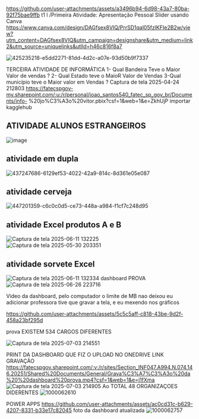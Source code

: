 

https://github.com/user-attachments/assets/a3496b94-6d98-43a7-80ba-92f75bae9ffb
t1 l /Primeira Atividade: Apresentação Pessoal Slider usando Canva
https://www.canva.com/design/DAGfsex8VIQ/PrrSD1qal05fzlKFIe2B2w/view?utm_content=DAGfsex8VIQ&utm_campaign=designshare&utm_medium=link2&utm_source=uniquelinks&utlId=h46c816f8a7

![425235218-e5dd2271-81dd-4d2c-a07e-93d50b9f7337](https://github.com/user-attachments/assets/05259b17-608e-4f84-a987-045339b605a3)


TERCEIRA ATIVIDADE DE INFORMÁTICA
1- Qual Bandeira Teve o Maior Valor de vendas ? 2- Qual Estado teve o MaioR Valor de Vendas 3-Qual município teve o Maior valor em Vendas ? Captura de tela 2025-04-24 212803 https://fatecspgov-my.sharepoint.com/:u:/r/personal/joao_santos540_fatec_sp_gov_br/Documents/info-
%20jo%C3%A3o%20vitor.pbix?csf=1&web=1&e=ZkhUjP importar kagglehub
## ATIVIDADE ALUNOS ESTRANGEIROS 
![image](https://github.com/user-attachments/assets/24578a54-31b1-4dc0-83ba-84d8b0e77596)
## atividade em dupla
![437247686-6129ef53-4022-42a9-814c-8d361e05e087](https://github.com/user-attachments/assets/3b874d3f-63e0-42a7-b7c8-1f3fe94fd2f6)
## atividade cerveja
![447201359-c6c0c0d5-ce73-448a-a984-f1cf7c248d95](https://github.com/user-attachments/assets/cad06b07-43c0-4323-890d-abffef158682)
## atividade Excel produtos A e B
![Captura de tela 2025-06-11 132225](https://github.com/user-attachments/assets/44c92d59-c041-459a-847d-796582bf8f36)
![Captura de tela 2025-05-30 203351](https://github.com/user-attachments/assets/e54fc15f-71ea-4c90-be02-ae37efc68c4f)



## atividade sorvete Excel
![Captura de tela 2025-06-11 132334](https://github.com/user-attachments/assets/73940406-0f9f-4dfe-b206-1e6f4af1f192)
dashboard PROVA
![Captura de tela 2025-06-26 223716](https://github.com/user-attachments/assets/44f5351b-95a4-4ffe-a6ae-808e522205c5)





Video da dashboard, pelo computador o limite de MB nao deixou eu adicionar professora 
tive que gravar a tela, e eu mexendo nos gráficos 

https://github.com/user-attachments/assets/5c5c5aff-c818-43be-9d2f-458a23bf295d

prova EXISTEM 534 CARGOS DIFERENTES 

![Captura de tela 2025-07-03 214551](https://github.com/user-attachments/assets/2dded0ce-9599-4508-9e48-66303cf82192)


PRINT DA DASHBOARD QUE FIZ O UPLOAD NO ONEDRIVE LINK GRAVAÇÃO https://fatecspgov.sharepoint.com/:v:/r/sites/Section_INF047.A994.N.074.146.20251/Shared%20Documents/General/Grava%C3%A7%C3%A3o%20da%20%20dashboard%20prova.mp4?csf=1&web=1&e=j1fXma
![Captura de tela 2025-07-03 214905](https://github.com/user-attachments/assets/2b030eb4-a4b3-4d1a-a8db-e22099aa10b5)
Ao TOTAL 48  ORGANIZAÇOES DIDERENTES 
![1000062610](https://github.com/user-attachments/assets/309a56af-5e2c-4827-8377-ab355b0aa633)

POWER APPS
https://github.com/user-attachments/assets/ac0cd31c-b629-4207-8331-b33e17c82045
foto da dashboard atualizada 
![1000062757](https://github.com/user-attachments/assets/40b988aa-4be9-46a4-8059-1c8d28ceb0b5)
